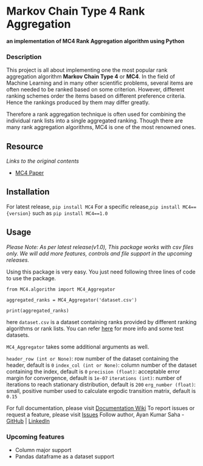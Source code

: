 # Markov Chain Type 4 Rank Aggregation
**an implementation of MC4 Rank Aggregation algorithm using Python**

### Description

This project is all about implementing one the most popular rank aggregation algorithm **Markov Chain Type 4** or **MC4**. In the field of Machine Learning and in many other scientific problems, several items are often needed to be ranked based on some criterion. However, different ranking schemes order the items based on different preference criteria. Hence the rankings produced by them may differ greatly.

Therefore a rank aggregation technique is often used for combining the individual rank lists into a single aggregated ranking. Though there are many rank aggregation algorithms, MC4 is one of the most renowned ones.

## Resource

*Links to the original contents*

* [MC4 Paper](http://www10.org/cdrom/papers/577/)


## Installation

For latest release, `pip install MC4`
For a specific release,`pip install MC4=={version}` such as `pip install MC4==1.0`

## Usage

*Please Note: As per latest release(v1.0), This package works with csv files only. We will add more features, controls and file support in the upcoming releases.*

Using this package is very easy. You just need following three lines of code to use the package.

```
from MC4.algorithm import MC4_Aggregator

aggregated_ranks = MC4_Aggregator('dataset.csv')

print(aggregated_ranks)
```
here `dataset.csv` is a dataset containing ranks provided by different ranking algorithms or rank lists. You can refer [here](test_datasets/) for more info and some test datasets.

`MC4_Aggregator` takes some additional arguments as well.

`header_row (int or None)`: row number of the dataset containing the header, default is `0`
`index_col (int or None)`: column number of the dataset containing the index, default is `0`
`precision (float)`: acceptable error margin for convergence, default is `1e-07`
`iterations (int)`: number of iterations to reach stationary distribution, default is `200`
`erg_number (float)`: small, positive number used to calculate ergodic transition matrix, default is `0.15`


For full documentation, please visit [Documentation Wiki](https://github.com/kalyaniuniversity/MC4/wiki)
To report issues or request a feature, please visit [Issues](https://github.com/kalyaniuniversity/MC4/issues)
Follow author, Ayan Kumar Saha - [GitHub](https://github.com/Ayan-Kumar-Saha) | [LinkedIn](https://www.linkedin.com/in/ayankumarsaha/)

### Upcoming features
* Column major support
* Pandas dataframe as a dataset support